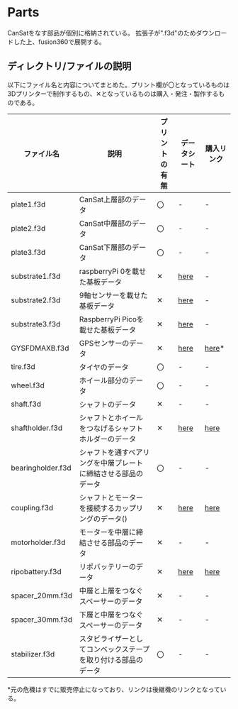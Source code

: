 # Parts
CanSatをなす部品が個別に格納されている。
拡張子が".f3d"のためダウンロードした上、fusion360で展開する。

## ディレクトリ/ファイルの説明

以下にファイル名と内容についてまとめた。プリント欄が〇となっているものは3Dプリンターで制作するもの、✕となっているものは購入・発注・製作するものである。

|ファイル名|説明|プリントの有無|データシート|購入リンク|
|----|----|----|----|----|
|plate1.f3d|CanSat上層部のデータ|〇|-|-|
|plate2.f3d|CanSat中層部のデータ|〇|-|-|
|plate3.f3d|CanSat下層部のデータ|〇|-|-|
|substrate1.f3d|raspberryPi 0を載せた基板データ|✕|[here](./../../../Hardware/)|-|
|substrate2.f3d|9軸センサーを載せた基板データ|✕|[here](./../../../Hardware/)|-|
|substrate3.f3d|RaspberryPi Picoを載せた基板データ|✕|[here](./../../../Hardware/)|-|
|GYSFDMAXB.f3d|GPSセンサーのデータ|✕|[here](https://akizukidenshi.com/download/ds/akizuki/AE-GPS_manual_r1.06_s.pdf)|[here](https://akizukidenshi.com/catalog/g/gK-13849/)*|
|tire.f3d|タイヤのデータ|〇|-|-|
|wheel.f3d|ホイール部分のデータ|〇|-|-|
|shaft.f3d|シャフトのデータ|✕|-|-|
|shaftholder.f3d|シャフトとホイールをつなげるシャフトホルダーのデータ|✕|[here](https://jp.misumi-ec.com/pdf/fa/2018/p1_269_001_202106.pdf)|[here](https://jp.misumi-ec.com/vona2/detail/110300010440/?ProductCode=STHRB5)|
|bearingholder.f3d|シャフトを通すベアリングを中層プレートに締結させる部品のデータ|〇|-|-|
|coupling.f3d|シャフトとモーターを接続するカップリングのデータ()|✕|[here](https://jp.misumi-ec.com/pdf/fa/2018/p1_1139_003_202106.pdf)|[here](https://jp.misumi-ec.com/vona2/detail/110300125670/?HissuCode=CPJ14-BL-3-5&PNSearch=CPJ14-BL-3-5&KWSearch=CPJ14-BL-3-5&searchFlow=results2products&list=PageSearchResult)|
|motorholder.f3d|モーターを中層に締結させる部品のデータ|✕|-|-|
|ripobattery.f3d|リポバッテリーのデータ|✕|[here](https://www.amazon.co.jp/YOWOO-%E3%83%90%E3%83%83%E3%83%86%E3%83%AA%E3%83%BC-2600mAh-%E3%83%AA%E3%83%9D%E3%83%90%E3%83%83%E3%83%86%E3%83%AA%E3%83%BC-RC%E8%BB%8A%E3%83%9C%E3%83%BC%E3%83%88%E3%83%88%E3%83%A9%E3%83%83%E3%82%AF%E3%83%98%E3%83%AA%E9%A3%9B%E8%A1%8C%E6%A9%9F/dp/B07H884HWM)|[here](https://www.amazon.co.jp/YOWOO-%E3%83%90%E3%83%83%E3%83%86%E3%83%AA%E3%83%BC-2600mAh-%E3%83%AA%E3%83%9D%E3%83%90%E3%83%83%E3%83%86%E3%83%AA%E3%83%BC-RC%E8%BB%8A%E3%83%9C%E3%83%BC%E3%83%88%E3%83%88%E3%83%A9%E3%83%83%E3%82%AF%E3%83%98%E3%83%AA%E9%A3%9B%E8%A1%8C%E6%A9%9F/dp/B07H884HWM)|
|spacer_20mm.f3d|中層と上層をつなぐスペーサーのデータ|✕|-|-|
|spacer_30mm.f3d|下層と中層をつなぐスペーサーのデータ|✕|-|-|
|stabilizer.f3d|スタビライザーとしてコンベックステープを取り付ける部品のデータ|〇|-|-|

*元の危機はすでに販売停止になっており、リンクは後継機のリンクとなっている。